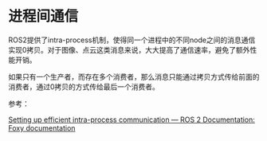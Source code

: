 # 进程间通信

​		ROS2提供了intra-process机制，使得同一个进程中的不同node之间的消息通信实现0拷贝。对于图像、点云这类消息来说，大大提高了通信速率，避免了额外性能开销。

​		如果只有一个生产者，而存在多个消费者，那么消息只能通过拷贝方式传给前面的消费者，通过0拷贝的方式传给最后一个消费者。

参考：

[Setting up efficient intra-process communication — ROS 2 Documentation: Foxy documentation](https://docs.ros.org/en/foxy/Tutorials/Demos/Intra-Process-Communication.html)

